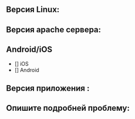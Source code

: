 ## Версия Linux:

## Версия apache сервера:

## Android/iOS
- [] iOS
- [] Android

## Версия приложения :

## Опишите подробней проблему:
